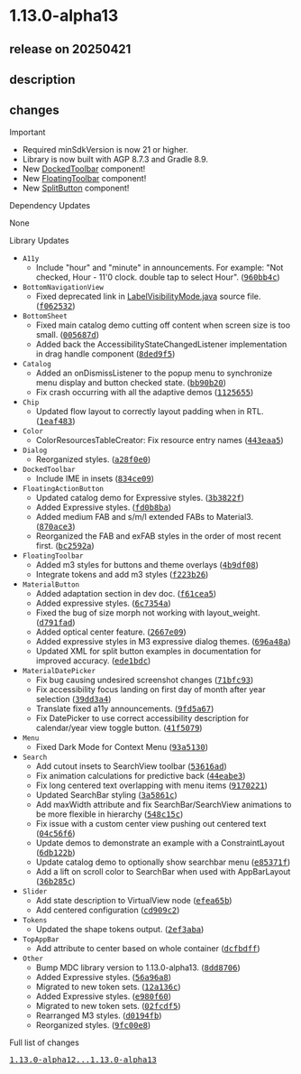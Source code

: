 # 1.13.0-alpha13

## release on 20250421
## description
## changes
Important

* Required minSdkVersion is now 21 or higher.
* Library is now built with AGP 8.7.3 and Gradle 8.9.
* New <a href="https://github.com/material-components/material-components-android/blob/master/docs/components/DockedToolbar.md">DockedToolbar</a> component!
* New <a href="https://github.com/material-components/material-components-android/blob/master/docs/components/FloatingToolbar.md">FloatingToolbar</a> component!
* New <a href="https://github.com/material-components/material-components-android/blob/master/docs/components/Button.md#split-button">SplitButton</a> component!

Dependency Updates

None

Library Updates

* <code>A11y</code>
  * Include "hour" and "minute" in announcements. For example: "Not checked, Hour - 11'0 clock. double tap to select Hour". (<a class="commit-link" data-hovercard-type="commit" data-hovercard-url="https://github.com/material-components/material-components-android/commit/960bb4cb825c607c244d51ed4f302752912e37cc/hovercard" href="https://github.com/material-components/material-components-android/commit/960bb4cb825c607c244d51ed4f302752912e37cc"><tt>960bb4c</tt></a>)
* <code>BottomNavigationView</code>
  * Fixed deprecated link in <a href="https://developer.android.com/reference/com/google/android/material/bottomnavigation/LabelVisibilityMode" rel="nofollow">LabelVisibilityMode.java</a> source file. (<a class="commit-link" data-hovercard-type="commit" data-hovercard-url="https://github.com/material-components/material-components-android/commit/f062532d6dd0a7b1b85f01cb105725538dd1bab1/hovercard" href="https://github.com/material-components/material-components-android/commit/f062532d6dd0a7b1b85f01cb105725538dd1bab1"><tt>f062532</tt></a>)
* <code>BottomSheet</code>
  * Fixed main catalog demo cutting off content when screen size is too small. (<a class="commit-link" data-hovercard-type="commit" data-hovercard-url="https://github.com/material-components/material-components-android/commit/005687d1b64ea5542168183511861f7d023682da/hovercard" href="https://github.com/material-components/material-components-android/commit/005687d1b64ea5542168183511861f7d023682da"><tt>005687d</tt></a>)
  * Added back the AccessibilityStateChangedListener implementation in drag handle component (<a class="commit-link" data-hovercard-type="commit" data-hovercard-url="https://github.com/material-components/material-components-android/commit/8ded9f511d20687fa72739e87bea92c564a3e700/hovercard" href="https://github.com/material-components/material-components-android/commit/8ded9f511d20687fa72739e87bea92c564a3e700"><tt>8ded9f5</tt></a>)
* <code>Catalog</code>
  * Added an onDismissListener to the popup menu to synchronize menu display and button checked state. (<a class="commit-link" data-hovercard-type="commit" data-hovercard-url="https://github.com/material-components/material-components-android/commit/bb90b2010e5e0c87198db04152c71ba80fae64f2/hovercard" href="https://github.com/material-components/material-components-android/commit/bb90b2010e5e0c87198db04152c71ba80fae64f2"><tt>bb90b20</tt></a>)
  * Fix crash occurring with all the adaptive demos (<a class="commit-link" data-hovercard-type="commit" data-hovercard-url="https://github.com/material-components/material-components-android/commit/1125655f6cc3e48b36e5c841cf15294143dd6a3b/hovercard" href="https://github.com/material-components/material-components-android/commit/1125655f6cc3e48b36e5c841cf15294143dd6a3b"><tt>1125655</tt></a>)
* <code>Chip</code>
  * Updated flow layout to correctly layout padding when in RTL. (<a class="commit-link" data-hovercard-type="commit" data-hovercard-url="https://github.com/material-components/material-components-android/commit/1eaf483fc94f522546d349e6984e24c15d226d18/hovercard" href="https://github.com/material-components/material-components-android/commit/1eaf483fc94f522546d349e6984e24c15d226d18"><tt>1eaf483</tt></a>)
* <code>Color</code>
  * ColorResourcesTableCreator: Fix resource entry names (<a class="commit-link" data-hovercard-type="commit" data-hovercard-url="https://github.com/material-components/material-components-android/commit/443eaa59c0f59221a4ea79328bf264d6c6314d77/hovercard" href="https://github.com/material-components/material-components-android/commit/443eaa59c0f59221a4ea79328bf264d6c6314d77"><tt>443eaa5</tt></a>)
* <code>Dialog</code>
  * Reorganized styles. (<a class="commit-link" data-hovercard-type="commit" data-hovercard-url="https://github.com/material-components/material-components-android/commit/a28f0e0d7b099a920a975f86c2f2dc599cd471b4/hovercard" href="https://github.com/material-components/material-components-android/commit/a28f0e0d7b099a920a975f86c2f2dc599cd471b4"><tt>a28f0e0</tt></a>)
* <code>DockedToolbar</code>
  * Include IME in insets (<a class="commit-link" data-hovercard-type="commit" data-hovercard-url="https://github.com/material-components/material-components-android/commit/834ce09d714f261f1806a9004445c994c7f7667f/hovercard" href="https://github.com/material-components/material-components-android/commit/834ce09d714f261f1806a9004445c994c7f7667f"><tt>834ce09</tt></a>)
* <code>FloatingActionButton</code>
  * Updated catalog demo for Expressive styles. (<a class="commit-link" data-hovercard-type="commit" data-hovercard-url="https://github.com/material-components/material-components-android/commit/3b3822f242103a6aa66a7dc152601de7a16cdf05/hovercard" href="https://github.com/material-components/material-components-android/commit/3b3822f242103a6aa66a7dc152601de7a16cdf05"><tt>3b3822f</tt></a>)
  * Added Expressive styles. (<a class="commit-link" data-hovercard-type="commit" data-hovercard-url="https://github.com/material-components/material-components-android/commit/fd0b8bab598109ed774de5db0208e7873430dc57/hovercard" href="https://github.com/material-components/material-components-android/commit/fd0b8bab598109ed774de5db0208e7873430dc57"><tt>fd0b8ba</tt></a>)
  * Added medium FAB and s/m/l extended FABs to Material3. (<a class="commit-link" data-hovercard-type="commit" data-hovercard-url="https://github.com/material-components/material-components-android/commit/870ace37e72033d9387e4faec414ff4072a9c4f7/hovercard" href="https://github.com/material-components/material-components-android/commit/870ace37e72033d9387e4faec414ff4072a9c4f7"><tt>870ace3</tt></a>)
  * Reorganized the FAB and exFAB styles in the order of most recent first. (<a class="commit-link" data-hovercard-type="commit" data-hovercard-url="https://github.com/material-components/material-components-android/commit/bc2592a92974ed38022e08334bb3d9dc8f4b03e5/hovercard" href="https://github.com/material-components/material-components-android/commit/bc2592a92974ed38022e08334bb3d9dc8f4b03e5"><tt>bc2592a</tt></a>)
* <code>FloatingToolbar</code>
  * Added m3 styles for buttons and theme overlays (<a class="commit-link" data-hovercard-type="commit" data-hovercard-url="https://github.com/material-components/material-components-android/commit/4b9df08511fa5be597661b0d2a2665fc8d6290a8/hovercard" href="https://github.com/material-components/material-components-android/commit/4b9df08511fa5be597661b0d2a2665fc8d6290a8"><tt>4b9df08</tt></a>)
  * Integrate tokens and add m3 styles (<a class="commit-link" data-hovercard-type="commit" data-hovercard-url="https://github.com/material-components/material-components-android/commit/f223b26e2e756d10b18d99023d19920656ee7923/hovercard" href="https://github.com/material-components/material-components-android/commit/f223b26e2e756d10b18d99023d19920656ee7923"><tt>f223b26</tt></a>)
* <code>MaterialButton</code>
  * Added adaptation section in dev doc. (<a class="commit-link" data-hovercard-type="commit" data-hovercard-url="https://github.com/material-components/material-components-android/commit/f61cea5f44c53e491449b4943fd52c0596aadede/hovercard" href="https://github.com/material-components/material-components-android/commit/f61cea5f44c53e491449b4943fd52c0596aadede"><tt>f61cea5</tt></a>)
  * Added expressive styles. (<a class="commit-link" data-hovercard-type="commit" data-hovercard-url="https://github.com/material-components/material-components-android/commit/6c7354a36894f766a41088a4d12e7575232ae2bc/hovercard" href="https://github.com/material-components/material-components-android/commit/6c7354a36894f766a41088a4d12e7575232ae2bc"><tt>6c7354a</tt></a>)
  * Fixed the bug of size morph not working with layout_weight. (<a class="commit-link" data-hovercard-type="commit" data-hovercard-url="https://github.com/material-components/material-components-android/commit/d791fad4cce3a8037595cbcf955a7269ed75a5c0/hovercard" href="https://github.com/material-components/material-components-android/commit/d791fad4cce3a8037595cbcf955a7269ed75a5c0"><tt>d791fad</tt></a>)
  * Added optical center feature. (<a class="commit-link" data-hovercard-type="commit" data-hovercard-url="https://github.com/material-components/material-components-android/commit/2667e098db17af934bb4ebc11365b5abd605c01c/hovercard" href="https://github.com/material-components/material-components-android/commit/2667e098db17af934bb4ebc11365b5abd605c01c"><tt>2667e09</tt></a>)
  * Added expressive styles in M3 expressive dialog themes. (<a class="commit-link" data-hovercard-type="commit" data-hovercard-url="https://github.com/material-components/material-components-android/commit/696a48a5b17ff3eb7d2f2e510717120063657602/hovercard" href="https://github.com/material-components/material-components-android/commit/696a48a5b17ff3eb7d2f2e510717120063657602"><tt>696a48a</tt></a>)
  * Updated XML for split button examples in documentation for improved accuracy. (<a class="commit-link" data-hovercard-type="commit" data-hovercard-url="https://github.com/material-components/material-components-android/commit/ede1bdcd102604a993a03de1721f6846eadf1bd9/hovercard" href="https://github.com/material-components/material-components-android/commit/ede1bdcd102604a993a03de1721f6846eadf1bd9"><tt>ede1bdc</tt></a>)
* <code>MaterialDatePicker</code>
  * Fix bug causing undesired screenshot changes (<a class="commit-link" data-hovercard-type="commit" data-hovercard-url="https://github.com/material-components/material-components-android/commit/71bfc93bb6d5a0c4dc981b959afd65f7fd356aaa/hovercard" href="https://github.com/material-components/material-components-android/commit/71bfc93bb6d5a0c4dc981b959afd65f7fd356aaa"><tt>71bfc93</tt></a>)
  * Fix accessibility focus landing on first day of month after year selection (<a class="commit-link" data-hovercard-type="commit" data-hovercard-url="https://github.com/material-components/material-components-android/commit/39dd3a4235d88a9aca426c8e8a7f6a3801359737/hovercard" href="https://github.com/material-components/material-components-android/commit/39dd3a4235d88a9aca426c8e8a7f6a3801359737"><tt>39dd3a4</tt></a>)
  * Translate fixed a11y announcements. (<a class="commit-link" data-hovercard-type="commit" data-hovercard-url="https://github.com/material-components/material-components-android/commit/9fd5a67c9f01d7f1957337250e2635bf11f68a55/hovercard" href="https://github.com/material-components/material-components-android/commit/9fd5a67c9f01d7f1957337250e2635bf11f68a55"><tt>9fd5a67</tt></a>)
  * Fix DatePicker to use correct accessibility description for calendar/year view toggle button. (<a class="commit-link" data-hovercard-type="commit" data-hovercard-url="https://github.com/material-components/material-components-android/commit/41f507977ef08b858e3a2b1baff75f6d9d5e9a81/hovercard" href="https://github.com/material-components/material-components-android/commit/41f507977ef08b858e3a2b1baff75f6d9d5e9a81"><tt>41f5079</tt></a>)
* <code>Menu</code>
  * Fixed Dark Mode for Context Menu (<a class="commit-link" data-hovercard-type="commit" data-hovercard-url="https://github.com/material-components/material-components-android/commit/93a5130594443d450bac1cc19167574c67f852d8/hovercard" href="https://github.com/material-components/material-components-android/commit/93a5130594443d450bac1cc19167574c67f852d8"><tt>93a5130</tt></a>)
* <code>Search</code>
  * Add cutout insets to SearchView toolbar (<a class="commit-link" data-hovercard-type="commit" data-hovercard-url="https://github.com/material-components/material-components-android/commit/53616ad8228872d3507649115697573e8b39d47d/hovercard" href="https://github.com/material-components/material-components-android/commit/53616ad8228872d3507649115697573e8b39d47d"><tt>53616ad</tt></a>)
  * Fix animation calculations for predictive back (<a class="commit-link" data-hovercard-type="commit" data-hovercard-url="https://github.com/material-components/material-components-android/commit/44eabe31b86555a19d6eb1543294fdaa75a6e531/hovercard" href="https://github.com/material-components/material-components-android/commit/44eabe31b86555a19d6eb1543294fdaa75a6e531"><tt>44eabe3</tt></a>)
  * Fix long centered text overlapping with menu items (<a class="commit-link" data-hovercard-type="commit" data-hovercard-url="https://github.com/material-components/material-components-android/commit/917022188bf273076099e20f1a577bc68ac98a25/hovercard" href="https://github.com/material-components/material-components-android/commit/917022188bf273076099e20f1a577bc68ac98a25"><tt>9170221</tt></a>)
  * Updated SearchBar styling (<a class="commit-link" data-hovercard-type="commit" data-hovercard-url="https://github.com/material-components/material-components-android/commit/3a5861c5cc524f639bc90b4f381f6d9af33f07a9/hovercard" href="https://github.com/material-components/material-components-android/commit/3a5861c5cc524f639bc90b4f381f6d9af33f07a9"><tt>3a5861c</tt></a>)
  * Add maxWidth attribute and fix SearchBar/SearchView animations to be more flexible in hierarchy (<a class="commit-link" data-hovercard-type="commit" data-hovercard-url="https://github.com/material-components/material-components-android/commit/548c15cb40d6ceea7f9bd85ff9217f43aa436194/hovercard" href="https://github.com/material-components/material-components-android/commit/548c15cb40d6ceea7f9bd85ff9217f43aa436194"><tt>548c15c</tt></a>)
  * Fix issue with a custom center view pushing out centered text (<a class="commit-link" data-hovercard-type="commit" data-hovercard-url="https://github.com/material-components/material-components-android/commit/04c56f6eb30659732b414d66258161887b3917ad/hovercard" href="https://github.com/material-components/material-components-android/commit/04c56f6eb30659732b414d66258161887b3917ad"><tt>04c56f6</tt></a>)
  * Update demos to demonstrate an example with a ConstraintLayout (<a class="commit-link" data-hovercard-type="commit" data-hovercard-url="https://github.com/material-components/material-components-android/commit/6db122b3fcc011e431c1ca51406f01204d992fde/hovercard" href="https://github.com/material-components/material-components-android/commit/6db122b3fcc011e431c1ca51406f01204d992fde"><tt>6db122b</tt></a>)
  * Update catalog demo to optionally show searchbar menu (<a class="commit-link" data-hovercard-type="commit" data-hovercard-url="https://github.com/material-components/material-components-android/commit/e85371f73fe4b72f1559cfaefc8f2e3549bcb681/hovercard" href="https://github.com/material-components/material-components-android/commit/e85371f73fe4b72f1559cfaefc8f2e3549bcb681"><tt>e85371f</tt></a>)
  * Add a lift on scroll color to SearchBar when used with AppBarLayout (<a class="commit-link" data-hovercard-type="commit" data-hovercard-url="https://github.com/material-components/material-components-android/commit/36b285c9e3cf2c2c822acf910728f55d2981f7c7/hovercard" href="https://github.com/material-components/material-components-android/commit/36b285c9e3cf2c2c822acf910728f55d2981f7c7"><tt>36b285c</tt></a>)
* <code>Slider</code>
  * Add state description to VirtualView node (<a class="commit-link" data-hovercard-type="commit" data-hovercard-url="https://github.com/material-components/material-components-android/commit/efea65b0eb8480b97f2d832bd0f291a351918d30/hovercard" href="https://github.com/material-components/material-components-android/commit/efea65b0eb8480b97f2d832bd0f291a351918d30"><tt>efea65b</tt></a>)
  * Add centered configuration (<a class="commit-link" data-hovercard-type="commit" data-hovercard-url="https://github.com/material-components/material-components-android/commit/cd909c2b7d66aea9fd5298f915ba04cc6cf730b8/hovercard" href="https://github.com/material-components/material-components-android/commit/cd909c2b7d66aea9fd5298f915ba04cc6cf730b8"><tt>cd909c2</tt></a>)
* <code>Tokens</code>
  * Updated the shape tokens output. (<a class="commit-link" data-hovercard-type="commit" data-hovercard-url="https://github.com/material-components/material-components-android/commit/2ef3aba608a2f3507b4f128ca296d98a643953a8/hovercard" href="https://github.com/material-components/material-components-android/commit/2ef3aba608a2f3507b4f128ca296d98a643953a8"><tt>2ef3aba</tt></a>)
* <code>TopAppBar</code>
  * Add attribute to center based on whole container (<a class="commit-link" data-hovercard-type="commit" data-hovercard-url="https://github.com/material-components/material-components-android/commit/dcfbdff79c222989d32e47909f93504b8747d1b4/hovercard" href="https://github.com/material-components/material-components-android/commit/dcfbdff79c222989d32e47909f93504b8747d1b4"><tt>dcfbdff</tt></a>)
* <code>Other</code>
  * Bump MDC library version to 1.13.0-alpha13. (<a class="commit-link" data-hovercard-type="commit" data-hovercard-url="https://github.com/material-components/material-components-android/commit/8dd8706c9fd7067c52f3538afe5af48bfd81b88a/hovercard" href="https://github.com/material-components/material-components-android/commit/8dd8706c9fd7067c52f3538afe5af48bfd81b88a"><tt>8dd8706</tt></a>)
  * Added Expressive styles. (<a class="commit-link" data-hovercard-type="commit" data-hovercard-url="https://github.com/material-components/material-components-android/commit/56a96a8f82f2f31b9aa24189ca7091cb39774156/hovercard" href="https://github.com/material-components/material-components-android/commit/56a96a8f82f2f31b9aa24189ca7091cb39774156"><tt>56a96a8</tt></a>)
  * Migrated to new token sets. (<a class="commit-link" data-hovercard-type="commit" data-hovercard-url="https://github.com/material-components/material-components-android/commit/12a136c56aea40256c8d54edf9a2c25a29658eee/hovercard" href="https://github.com/material-components/material-components-android/commit/12a136c56aea40256c8d54edf9a2c25a29658eee"><tt>12a136c</tt></a>)
  * Added Expressive styles. (<a class="commit-link" data-hovercard-type="commit" data-hovercard-url="https://github.com/material-components/material-components-android/commit/e980f6018d23f7071e87535554eb749c6f1c5d3a/hovercard" href="https://github.com/material-components/material-components-android/commit/e980f6018d23f7071e87535554eb749c6f1c5d3a"><tt>e980f60</tt></a>)
  * Migrated to new token sets. (<a class="commit-link" data-hovercard-type="commit" data-hovercard-url="https://github.com/material-components/material-components-android/commit/02fcdf5fb41510608dc05f125b8ecb13de502214/hovercard" href="https://github.com/material-components/material-components-android/commit/02fcdf5fb41510608dc05f125b8ecb13de502214"><tt>02fcdf5</tt></a>)
  * Rearranged M3 styles. (<a class="commit-link" data-hovercard-type="commit" data-hovercard-url="https://github.com/material-components/material-components-android/commit/d0194fb05021cfd2319e3e89386ac1a9c6644944/hovercard" href="https://github.com/material-components/material-components-android/commit/d0194fb05021cfd2319e3e89386ac1a9c6644944"><tt>d0194fb</tt></a>)
  * Reorganized styles. (<a class="commit-link" data-hovercard-type="commit" data-hovercard-url="https://github.com/material-components/material-components-android/commit/9fc00e8f90f6eda84a0e546666b43d7f0ea330f2/hovercard" href="https://github.com/material-components/material-components-android/commit/9fc00e8f90f6eda84a0e546666b43d7f0ea330f2"><tt>9fc00e8</tt></a>)

Full list of changes

<a class="commit-link" href="https://github.com/material-components/material-components-android/compare/1.13.0-alpha12...1.13.0-alpha13"><tt>1.13.0-alpha12...1.13.0-alpha13</tt></a>

